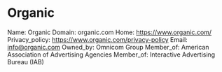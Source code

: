 
# Organic

Name: Organic
Domain: organic.com
Home: https://www.organic.com/
Privacy_policy: https://www.organic.com/privacy-policy
Email: info@organic.com
Owned_by: Omnicom Group
Member_of: American Association of Advertising Agencies
Member_of: Interactive Advertising Bureau (IAB)

